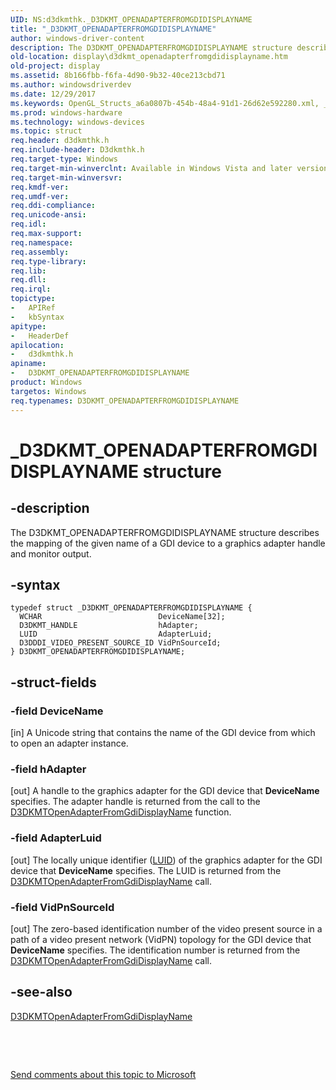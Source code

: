 ```yaml
---
UID: NS:d3dkmthk._D3DKMT_OPENADAPTERFROMGDIDISPLAYNAME
title: "_D3DKMT_OPENADAPTERFROMGDIDISPLAYNAME"
author: windows-driver-content
description: The D3DKMT_OPENADAPTERFROMGDIDISPLAYNAME structure describes the mapping of the given name of a GDI device to a graphics adapter handle and monitor output.
old-location: display\d3dkmt_openadapterfromgdidisplayname.htm
old-project: display
ms.assetid: 8b166fbb-f6fa-4d90-9b32-40ce213cbd71
ms.author: windowsdriverdev
ms.date: 12/29/2017
ms.keywords: OpenGL_Structs_a6a0807b-454b-48a4-91d1-26d62e592280.xml, _D3DKMT_OPENADAPTERFROMGDIDISPLAYNAME, display.d3dkmt_openadapterfromgdidisplayname, D3DKMT_OPENADAPTERFROMGDIDISPLAYNAME structure [Display Devices], D3DKMT_OPENADAPTERFROMGDIDISPLAYNAME, d3dkmthk/D3DKMT_OPENADAPTERFROMGDIDISPLAYNAME
ms.prod: windows-hardware
ms.technology: windows-devices
ms.topic: struct
req.header: d3dkmthk.h
req.include-header: D3dkmthk.h
req.target-type: Windows
req.target-min-winverclnt: Available in Windows Vista and later versions of the Windows operating systems.
req.target-min-winversvr: 
req.kmdf-ver: 
req.umdf-ver: 
req.ddi-compliance: 
req.unicode-ansi: 
req.idl: 
req.max-support: 
req.namespace: 
req.assembly: 
req.type-library: 
req.lib: 
req.dll: 
req.irql: 
topictype:
-	APIRef
-	kbSyntax
apitype:
-	HeaderDef
apilocation:
-	d3dkmthk.h
apiname:
-	D3DKMT_OPENADAPTERFROMGDIDISPLAYNAME
product: Windows
targetos: Windows
req.typenames: D3DKMT_OPENADAPTERFROMGDIDISPLAYNAME
---
```


# _D3DKMT_OPENADAPTERFROMGDIDISPLAYNAME structure


## -description


The D3DKMT_OPENADAPTERFROMGDIDISPLAYNAME structure describes the mapping of the given name of a GDI device to a graphics adapter handle and monitor output.


## -syntax


````
typedef struct _D3DKMT_OPENADAPTERFROMGDIDISPLAYNAME {
  WCHAR                          DeviceName[32];
  D3DKMT_HANDLE                  hAdapter;
  LUID                           AdapterLuid;
  D3DDDI_VIDEO_PRESENT_SOURCE_ID VidPnSourceId;
} D3DKMT_OPENADAPTERFROMGDIDISPLAYNAME;
````


## -struct-fields




### -field DeviceName

[in] A Unicode string that contains the name of the GDI device from which to open an adapter instance. 


### -field hAdapter

[out] A handle to the graphics adapter for the GDI device that <b>DeviceName</b> specifies. The adapter handle is returned from the call to the <a href="..\d3dkmthk\nf-d3dkmthk-d3dkmtopenadapterfromgdidisplayname.md">D3DKMTOpenAdapterFromGdiDisplayName</a> function.


### -field AdapterLuid

[out] The locally unique identifier (<a href="..\igpupvdev\ns-igpupvdev-_luid.md">LUID</a>) of the graphics adapter for the GDI device that <b>DeviceName</b> specifies. The LUID is returned from the <a href="..\d3dkmthk\nf-d3dkmthk-d3dkmtopenadapterfromgdidisplayname.md">D3DKMTOpenAdapterFromGdiDisplayName</a> call.


### -field VidPnSourceId

[out] The zero-based identification number of the video present source in a path of a video present network (VidPN) topology for the GDI device that <b>DeviceName</b> specifies. The identification number is returned from the <a href="..\d3dkmthk\nf-d3dkmthk-d3dkmtopenadapterfromgdidisplayname.md">D3DKMTOpenAdapterFromGdiDisplayName</a> call.


## -see-also

<a href="..\d3dkmthk\nf-d3dkmthk-d3dkmtopenadapterfromgdidisplayname.md">D3DKMTOpenAdapterFromGdiDisplayName</a>



 

 

<a href="mailto:wsddocfb@microsoft.com?subject=Documentation%20feedback [display\display]:%20D3DKMT_OPENADAPTERFROMGDIDISPLAYNAME structure%20 RELEASE:%20(12/29/2017)&amp;body=%0A%0APRIVACY STATEMENT%0A%0AWe use your feedback to improve the documentation. We don't use your email address for any other purpose, and we'll remove your email address from our system after the issue that you're reporting is fixed. While we're working to fix this issue, we might send you an email message to ask for more info. Later, we might also send you an email message to let you know that we've addressed your feedback.%0A%0AFor more info about Microsoft's privacy policy, see http://privacy.microsoft.com/en-us/default.aspx." title="Send comments about this topic to Microsoft">Send comments about this topic to Microsoft</a>

